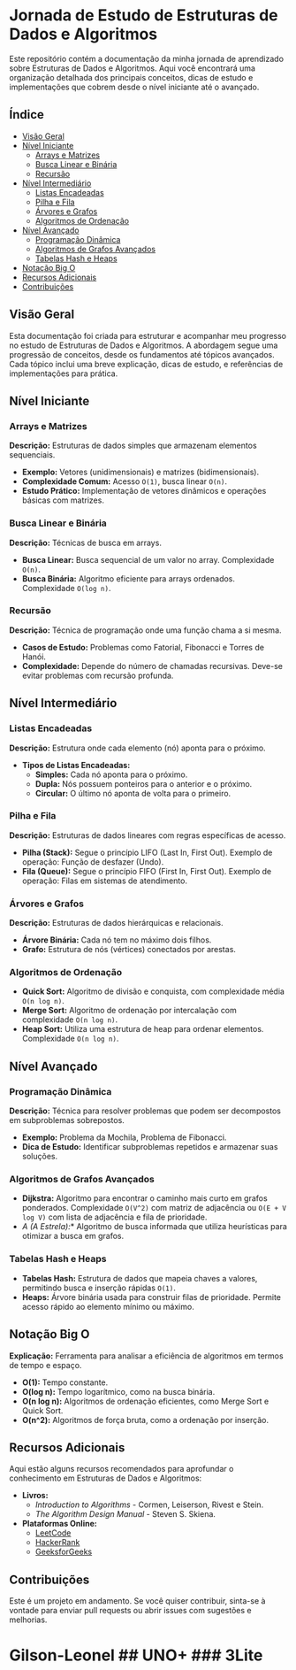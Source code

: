 # Jornada de Estudo de Estruturas de Dados e Algoritmos

Este repositório contém a documentação da minha jornada de aprendizado sobre Estruturas de Dados e Algoritmos. Aqui você encontrará uma organização detalhada dos principais conceitos, dicas de estudo e implementações que cobrem desde o nível iniciante até o avançado.

## Índice

- [Visão Geral](#visão-geral)
- [Nível Iniciante](#nível-iniciante)
  - [Arrays e Matrizes](#arrays-e-matrizes)
  - [Busca Linear e Binária](#busca-linear-e-binária)
  - [Recursão](#recursão)
- [Nível Intermediário](#nível-intermediário)
  - [Listas Encadeadas](#listas-encadeadas)
  - [Pilha e Fila](#pilha-e-fila)
  - [Árvores e Grafos](#árvores-e-grafos)
  - [Algoritmos de Ordenação](#algoritmos-de-ordenação)
- [Nível Avançado](#nível-avançado)
  - [Programação Dinâmica](#programação-dinâmica)
  - [Algoritmos de Grafos Avançados](#algoritmos-de-grafos-avançados)
  - [Tabelas Hash e Heaps](#tabelas-hash-e-heaps)
- [Notação Big O](#notação-big-o)
- [Recursos Adicionais](#recursos-adicionais)
- [Contribuições](#contribuições)

## Visão Geral

Esta documentação foi criada para estruturar e acompanhar meu progresso no estudo de Estruturas de Dados e Algoritmos. A abordagem segue uma progressão de conceitos, desde os fundamentos até tópicos avançados. Cada tópico inclui uma breve explicação, dicas de estudo, e referências de implementações para prática.

## Nível Iniciante

### Arrays e Matrizes

**Descrição:** Estruturas de dados simples que armazenam elementos sequenciais.

- **Exemplo:** Vetores (unidimensionais) e matrizes (bidimensionais).
- **Complexidade Comum:** Acesso `O(1)`, busca linear `O(n)`.
- **Estudo Prático:** Implementação de vetores dinâmicos e operações básicas com matrizes.

### Busca Linear e Binária

**Descrição:** Técnicas de busca em arrays.

- **Busca Linear:** Busca sequencial de um valor no array. Complexidade `O(n)`.
- **Busca Binária:** Algoritmo eficiente para arrays ordenados. Complexidade `O(log n)`.

### Recursão

**Descrição:** Técnica de programação onde uma função chama a si mesma.

- **Casos de Estudo:** Problemas como Fatorial, Fibonacci e Torres de Hanói.
- **Complexidade:** Depende do número de chamadas recursivas. Deve-se evitar problemas com recursão profunda.

## Nível Intermediário

### Listas Encadeadas

**Descrição:** Estrutura onde cada elemento (nó) aponta para o próximo.

- **Tipos de Listas Encadeadas:**
  - **Simples:** Cada nó aponta para o próximo.
  - **Dupla:** Nós possuem ponteiros para o anterior e o próximo.
  - **Circular:** O último nó aponta de volta para o primeiro.

### Pilha e Fila

**Descrição:** Estruturas de dados lineares com regras específicas de acesso.

- **Pilha (Stack):** Segue o princípio LIFO (Last In, First Out). Exemplo de operação: Função de desfazer (Undo).
- **Fila (Queue):** Segue o princípio FIFO (First In, First Out). Exemplo de operação: Filas em sistemas de atendimento.

### Árvores e Grafos

**Descrição:** Estruturas de dados hierárquicas e relacionais.

- **Árvore Binária:** Cada nó tem no máximo dois filhos.
- **Grafo:** Estrutura de nós (vértices) conectados por arestas.

### Algoritmos de Ordenação

- **Quick Sort:** Algoritmo de divisão e conquista, com complexidade média `O(n log n)`.
- **Merge Sort:** Algoritmo de ordenação por intercalação com complexidade `O(n log n)`.
- **Heap Sort:** Utiliza uma estrutura de heap para ordenar elementos. Complexidade `O(n log n)`.

## Nível Avançado

### Programação Dinâmica

**Descrição:** Técnica para resolver problemas que podem ser decompostos em subproblemas sobrepostos.

- **Exemplo:** Problema da Mochila, Problema de Fibonacci.
- **Dica de Estudo:** Identificar subproblemas repetidos e armazenar suas soluções.

### Algoritmos de Grafos Avançados

- **Dijkstra:** Algoritmo para encontrar o caminho mais curto em grafos ponderados. Complexidade `O(V^2)` com matriz de adjacência ou `O(E + V log V)` com lista de adjacência e fila de prioridade.
- **A* (A Estrela):** Algoritmo de busca informada que utiliza heurísticas para otimizar a busca em grafos.

### Tabelas Hash e Heaps

- **Tabelas Hash:** Estrutura de dados que mapeia chaves a valores, permitindo busca e inserção rápidas `O(1)`.
- **Heaps:** Árvore binária usada para construir filas de prioridade. Permite acesso rápido ao elemento mínimo ou máximo.

## Notação Big O

**Explicação:** Ferramenta para analisar a eficiência de algoritmos em termos de tempo e espaço.

- **O(1):** Tempo constante.
- **O(log n):** Tempo logarítmico, como na busca binária.
- **O(n log n):** Algoritmos de ordenação eficientes, como Merge Sort e Quick Sort.
- **O(n^2):** Algoritmos de força bruta, como a ordenação por inserção.

## Recursos Adicionais

Aqui estão alguns recursos recomendados para aprofundar o conhecimento em Estruturas de Dados e Algoritmos:

- **Livros:**
  - *Introduction to Algorithms* - Cormen, Leiserson, Rivest e Stein.
  - *The Algorithm Design Manual* - Steven S. Skiena.
- **Plataformas Online:**
  - [LeetCode](https://leetcode.com/)
  - [HackerRank](https://www.hackerrank.com/)
  - [GeeksforGeeks](https://www.geeksforgeeks.org/)

## Contribuições

Este é um projeto em andamento. Se você quiser contribuir, sinta-se à vontade para enviar pull requests ou abrir issues com sugestões e melhorias.

# Gilson-Leonel ## UNO+ ### 3Lite
